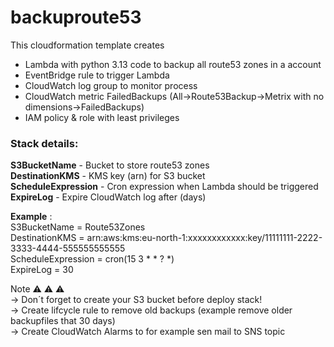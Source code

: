 # backuproute53
This cloudformation template creates

* Lambda with python 3.13 code to backup all route53 zones in a account
* EventBridge rule to trigger Lambda
* CloudWatch log group to monitor process
* CloudWatch metric FailedBackups (All->Route53Backup->Metrix with no dimensions->FailedBackups)  
* IAM policy & role with least privileges 

### Stack details:  

**S3BucketName** - Bucket to store route53 zones  
**DestinationKMS** - KMS key (arn) for S3 bucket  
**ScheduleExpression** - Cron expression when Lambda should be triggered  
**ExpireLog** - Expire CloudWatch log after (days)  

**Example** :  
S3BucketName = Route53Zones  
DestinationKMS = arn:aws:kms:eu-north-1:xxxxxxxxxxxx:key/11111111-2222-3333-4444-555555555555  
ScheduleExpression = cron(15 3 * * ? *)  
ExpireLog = 30  

Note :warning: :warning: :warning:  
-> Don´t forget to create your S3 bucket before deploy stack!  
-> Create lifcycle rule to remove old backups (example remove older backupfiles that 30 days)  
-> Create CloudWatch Alarms to for example sen mail to SNS topic
